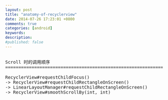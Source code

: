 ```yaml
---
layout: post
title: "anatomy-of-recyclerview"
date: 2014-07-26 17:23:01 +0800
comments: true
categories: [android]
keywords: 
description: 
#published: false
---
```


<pre>

Scroll 时的调用顺序
============================================================

RecyclerView#requestChildFocus()
-> RecyclerView#requestChildRectangleOnScreen()
-> LinearLayoutManager#requestChildRectangleOnScreen()
-> RecyclerView#smoothScrollBy(int, int)

</pre>